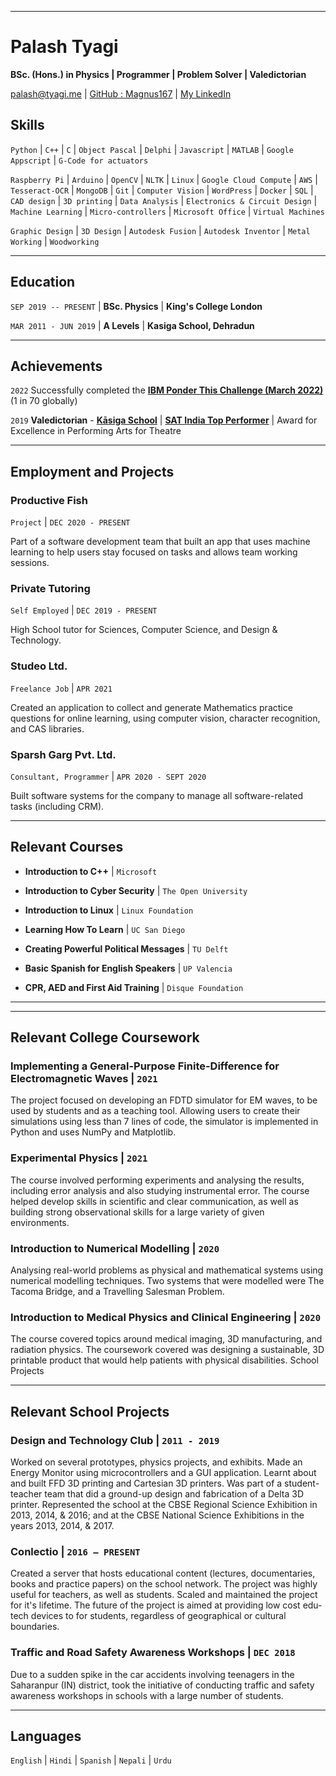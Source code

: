 
-------------------------------
# Palash Tyagi
**BSc. (Hons.) in Physics &#124; Programmer &#124; Problem Solver &#124; Valedictorian**

<div id="webaddress">
<a href="palash@tyagi.me">palash@tyagi.me</a>
&#124; <a href="https://github.com/Magnus167">GitHub : Magnus167</a>
&#124; <a href="https://www.linkedin.com/in/palash-tyagi-207795191/">My LinkedIn</a>

</div>

## Skills

`Python` &#124; `C++` &#124; `C` &#124; `Object Pascal` &#124; `Delphi` &#124; `Javascript` &#124; `MATLAB` &#124; `Google Appscript` &#124; `G-Code for actuators`

`Raspberry Pi` &#124; `Arduino` &#124; `OpenCV` &#124; `NLTK` &#124; `Linux` &#124; `Google Cloud Compute` &#124; `AWS` &#124; `Tesseract-OCR` &#124; `MongoDB` &#124; `Git` &#124; `Computer Vision` &#124; `WordPress` &#124; `Docker` &#124; `SQL` &#124; `CAD design` &#124; `3D printing` &#124; `Data Analysis` &#124; `Electronics & Circuit Design` &#124; `Machine Learning` &#124; `Micro-controllers` &#124; `Microsoft Office` &#124; `Virtual Machines`

`Graphic Design` &#124; `3D Design` &#124; `Autodesk Fusion` &#124; `Autodesk Inventor` &#124; `Metal Working` &#124; `Woodworking`


-------------------------------

## Education

`SEP 2019 -- PRESENT` &#124; __BSc. Physics__ &#124;
__King's College London__

`MAR 2011 - JUN 2019` &#124; __A Levels__ &#124;
__Kasiga School, Dehradun__


-------------------------------

## Achievements
`2022`  Successfully completed the [**IBM Ponder This Challenge (March 2022)**](https://research.ibm.com/haifa/ponderthis/challenges/March2022.html) (1 in 70 globally)

`2019`
**Valedictorian** - [**Kāsiga School**](https://www.kasigaschool.com/) &#124; 
[**SAT India Top Performer**](https://satsuite.collegeboard.org/) &#124; 
Award for Excellence in Performing Arts for Theatre 

-------------------------------

## Employment and Projects

<!-- ## Productive Fish &#124; `DEC 2020 - PRESENT` -->

### **Productive Fish**
`Project` &#124; `DEC 2020 - PRESENT`

Part of a software development team that built an app that uses machine learning to help users stay focused on tasks and allows team working sessions.

### **Private Tutoring** 
`Self Employed` &#124; `DEC 2019 - PRESENT`


High School tutor for Sciences, Computer Science, and Design & Technology.


### **Studeo Ltd.**
`Freelance Job` &#124; `APR 2021`

Created an application to collect and generate Mathematics practice questions for online learning, using computer vision, character recognition, and CAS libraries.


### **Sparsh Garg Pvt. Ltd.**
`Consultant, Programmer` &#124; `APR 2020 - SEPT 2020`

Built software systems for the company to manage all software-related tasks (including CRM).

-------------------------------

## Relevant Courses 
-  **Introduction to C++** &#124; `Microsoft`

- **Introduction to Cyber Security** &#124; `The Open University`

- **Introduction to Linux** &#124; `Linux Foundation`

- **Learning How To Learn** &#124; `UC San Diego`

- **Creating Powerful Political Messages** &#124; `TU Delft`

- **Basic Spanish for English Speakers** &#124; `UP Valencia`

- **CPR, AED and First Aid Training** &#124; `Disque Foundation`


-------------------------------
-------------------------------
## Relevant College Coursework

### **Implementing a General-Purpose Finite-Difference for Electromagnetic Waves** &#124; `2021`

The project focused on developing an FDTD simulator for EM waves, to be used by students and as a teaching tool. Allowing users to create their simulations using less than 7 lines of code, the simulator is implemented in Python and uses NumPy and Matplotlib.


### **Experimental Physics** &#124; `2021`

The course involved performing experiments and analysing the results, including error analysis and also studying
instrumental error. The course helped develop skills in scientific and clear communication, as well as building strong
observational skills for a large variety of given environments.

### **Introduction to Numerical Modelling** &#124; `2020`

Analysing real-world problems as physical and mathematical systems using numerical modelling techniques. Two
systems that were modelled were The Tacoma Bridge, and a Travelling Salesman Problem.

### **Introduction to Medical Physics and Clinical Engineering** &#124; `2020`

The course covered topics around medical imaging, 3D manufacturing, and radiation physics. The coursework
covered was designing a sustainable, 3D printable product that would help patients with physical disabilities.
School Projects

-------------------------------
## Relevant School Projects

### **Design and Technology Club** &#124; `2011 - 2019`

Worked on several prototypes, physics projects, and exhibits. Made an Energy Monitor using microcontrollers and a
GUI application. Learnt about and built FFD 3D printing and Cartesian 3D printers. Was part of a student-teacher
team that did a ground-up design and fabrication of a Delta 3D printer. Represented the school at the CBSE Regional
Science Exhibition in 2013, 2014, & 2016; and at the CBSE National Science Exhibitions in the years 2013, 2014, & 2017.

### **Conlectio** &#124; `2016 – PRESENT`

Created a server that hosts educational content (lectures, documentaries, books and practice papers) on the school
network. The project was highly useful for teachers, as well as students. Scaled and maintained the project for it's lifetime. The
future of the project is aimed at providing low cost edu-tech devices to for students, regardless of geographical or cultural boundaries.

### **Traffic and Road Safety Awareness Workshops** &#124; `DEC 2018`

Due to a sudden spike in the car accidents involving teenagers in the Saharanpur (IN) district, took the initiative of
conducting traffic and safety awareness workshops in schools with a large number of students.


-------------------------------
## Languages 

`English` &#124; `Hindi` &#124; `Spanish` &#124; `Nepali` &#124; `Urdu` 

